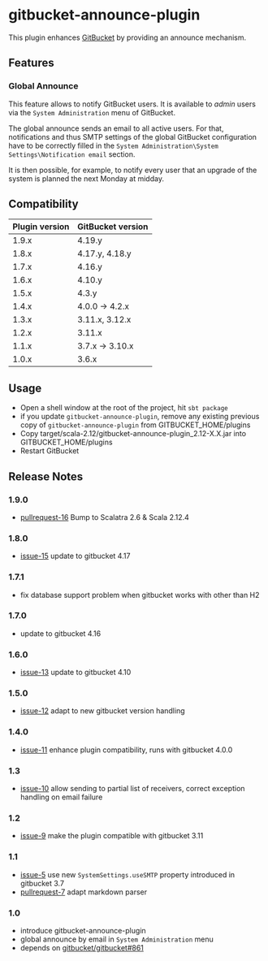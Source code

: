 # gitbucket-announce-plugin

This plugin enhances [GitBucket](https://github.com/gitbucket/gitbucket) by providing an announce mechanism.

## Features

### Global Announce

This feature allows to notify GitBucket users. It is available to _admin_ users via  the `System Administration` menu of GitBucket.

The global announce sends an email to all active users. For that, notifications and thus SMTP settings of the global GitBucket configuration have to be correctly filled in the `System Administration\System Settings\Notification email` section.

It is then possible, for example, to notify every user that an upgrade of the system is planned the next Monday at midday.

## Compatibility

Plugin version | GitBucket version
:--------------|:-----------------
1.9.x          | 4.19.y
1.8.x          | 4.17.y, 4.18.y
1.7.x          | 4.16.y
1.6.x          | 4.10.y
1.5.x          | 4.3.y
1.4.x          | 4.0.0 -> 4.2.x
1.3.x          | 3.11.x, 3.12.x
1.2.x          | 3.11.x
1.1.x          | 3.7.x -> 3.10.x
1.0.x          | 3.6.x


## Usage

- Open a shell window at the root of the project, hit `sbt package`
- if you update `gitbucket-announce-plugin`, remove any existing previous copy of `gitbucket-announce-plugin` from GITBUCKET_HOME/plugins
- Copy target/scala-2.12/gitbucket-announce-plugin_2.12-X.X.jar into GITBUCKET_HOME/plugins
- Restart GitBucket

## Release Notes

### 1.9.0
- [pullrequest-16](https://github.com/gitbucket-plugins/gitbucket-announce-plugin/pull/16) Bump to Scalatra 2.6 & Scala 2.12.4

### 1.8.0
- [issue-15](https://github.com/gitbucket-plugins/gitbucket-announce-plugin/issues/15) update to gitbucket 4.17

### 1.7.1
- fix database support problem when gitbucket works with other than H2

### 1.7.0
- update to gitbucket 4.16

### 1.6.0
- [issue-13](https://github.com/gitbucket-plugins/gitbucket-announce-plugin/issues/13) update to gitbucket 4.10

### 1.5.0
- [issue-12](https://github.com/gitbucket-plugins/gitbucket-announce-plugin/issues/12) adapt to new gitbucket version handling

### 1.4.0
- [issue-11](https://github.com/gitbucket-plugins/gitbucket-announce-plugin/issues/11) enhance plugin compatibility, runs with gitbucket 4.0.0

### 1.3
- [issue-10](https://github.com/gitbucket-plugins/gitbucket-announce-plugin/issues/10) allow sending to partial list of receivers, correct exception handling on email failure

### 1.2
- [issue-9](https://github.com/gitbucket-plugins/gitbucket-announce-plugin/issues/9) make the plugin compatible with gitbucket 3.11

### 1.1

- [issue-5](https://github.com/gitbucket-plugins/gitbucket-announce-plugin/issues/5) use new `SystemSettings.useSMTP` property introduced in gitbucket 3.7
- [pullrequest-7](https://github.com/gitbucket-plugins/gitbucket-announce-plugin/pull/7) adapt markdown parser

### 1.0

- introduce gitbucket-announce-plugin
- global announce by email in `System Administration` menu
- depends on [gitbucket/gitbucket#861](https://github.com/gitbucket/gitbucket/pull/861)
